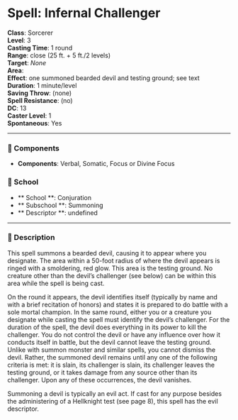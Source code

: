 
# Spell: Infernal Challenger
**Class**: Sorcerer  
**Level**: 3  
**Casting Time**: 1 round  
**Range**: close (25 ft. + 5 ft./2 levels)  
**Target**: _None_  
**Area**:   
**Effect**: one summoned bearded devil and testing ground; see text  
**Duration**: 1 minute/level  
**Saving Throw**:  (none)  
**Spell Resistance**:  (no)  
**DC**: 13  
**Caster Level**: 1  
**Spontaneous**: Yes

---

### 🔮 Components
- **Components**: Verbal, Somatic, Focus or Divine Focus

### 🏫 School
- ** School **: Conjuration
- ** Subschool **: Summoning
- ** Descriptor **: undefined
---

### 📜 Description
This spell summons a bearded devil, causing it to appear where you designate. The area within a 50-foot radius of where the devil appears is ringed with a smoldering, red glow. This area is the testing ground. No creature other than the devil’s challenger (see below) can be within this area while the spell is being cast.

On the round it appears, the devil identifies itself (typically by name and with a brief recitation of honors) and states it is prepared to do battle with a sole mortal champion. In the same round, either you or a creature you designate while casting the spell must identify the devil’s challenger. For the duration of the spell, the devil does everything in its power to kill the challenger. You do not control the devil or have any influence over how it conducts itself in battle, but the devil cannot leave the testing ground. Unlike with summon monster and similar spells, you cannot dismiss the devil. Rather, the summoned devil remains until any one of the following criteria is met: it is slain, its challenger is slain, its challenger leaves the testing ground, or it takes damage from any source other than its challenger. Upon any of these occurrences, the devil vanishes.

Summoning a devil is typically an evil act. If cast for any purpose besides the administering of a Hellknight test (see page 8), this spell has the evil descriptor.
